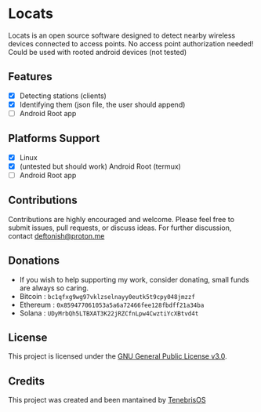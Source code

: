 # Locats
Locats is an open source software designed to detect nearby wireless devices connected to access points.
No access point authorization needed! 
Could be used with rooted android devices (not tested)
## Features
- [x] Detecting stations (clients)
- [X] Identifying them (json file, the user should append)
- [ ] Android Root app 

## Platforms Support
- [x] Linux
- [x] (untested but should work) Android Root (termux)
- [ ] Android Root app

## Contributions
Contributions are highly encouraged and welcome. Please feel free to submit issues, pull requests, or discuss ideas. For further discussion, contact deftonish@proton.me

## Donations
- If you wish to help supporting my work, consider donating, small funds are always so caring.
- Bitcoin : ```bc1qfxg9wg97vklzselnayy0eutk5t9cpy048jmzzf```
- Ethereum : ```0x859477061053a5a6a72466fee128fbdff21a34ba```
- Solana : ```UDyMrbQh5LTBXAT3K22jRZCfnLpw4CwztiYcXBtvd4t```

## License
This project is licensed under the [GNU General Public License v3.0](https://www.gnu.org/licenses/gpl-3.0.html).

## Credits
This project was created and been mantained by [TenebrisOS](https://github.com/TenebrisOS)

